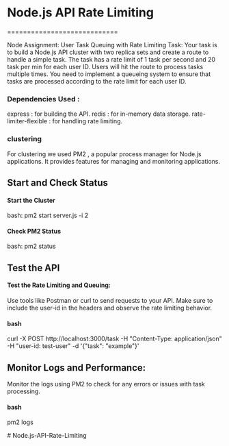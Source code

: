 # Node.js API Rate Limiting
============================

Node Assignment: User Task Queuing with Rate Limiting Task: Your task is to build a Node.js API cluster with two replica sets and create a route to handle a simple task. The task has a rate limit of 1 task per second and 20 task per min for each user ID. Users will hit the route to process tasks multiple times. You need to implement a queueing system to ensure that tasks are processed according to the rate limit for each user ID. 

### Dependencies Used :

express : for building the API.
redis : for in-memory data storage.
rate-limiter-flexible : for handling rate limiting.

### clustering

For clustering we used PM2 , a popular process manager for Node.js applications. It provides features for managing and monitoring applications.


## Start and Check Status

#### Start the Cluster 
bash:  pm2 start server.js -i 2


#### Check PM2 Status
bash:  pm2 status


## Test the API

#### Test the Rate Limiting and Queuing:

Use tools like Postman or curl to send requests to your API. Make sure to include the user-id in the headers and observe the rate limiting behavior.

#### bash
curl -X POST http://localhost:3000/task -H "Content-Type: application/json" -H "user-id: test-user" -d '{"task": "example"}'


## Monitor Logs and Performance:

Monitor the logs using PM2 to check for any errors or issues with task processing.

#### bash 
pm2 logs


#   N o d e . j s - A P I - R a t e - L i m i t i n g 
 
 
